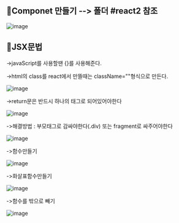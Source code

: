 ## 📌Componet 만들기 --> 폴더 #react2 참조

![image](https://github.com/Parksejin412/react_memo/assets/129017065/3f4085cc-3e27-4eba-aa9c-e4736269e15d)

## 📌JSX문법
  ->javaScript를 사용할땐 {}를 사용해준다.
  
  ->html의 class를 react에서 만뜰때는 className=""형식으로 만든다.
  
  ![image](https://github.com/Parksejin412/react_memo/assets/129017065/9ff28c77-94d9-42a6-8208-9cbd120844d2)

   ->return문은 반드시 하나의 태그로 되어있어야한다 
   
  ![image](https://github.com/Parksejin412/react_memo/assets/129017065/d666ac57-9663-4735-ba51-7f262edebfe1)

   ->해결방법 : 부모태그로 감싸야한다(.div) 또는 fragment로 싸주어야한다 
   
  ![image](https://github.com/Parksejin412/react_memo/assets/129017065/a188984d-2afa-4fe3-8692-d712b62a706d)

->함수만들기 

  ![image](https://github.com/Parksejin412/react_memo/assets/129017065/d0efb3b6-c73a-4a54-adaf-6eaa6bd442aa)

->화살표함수만들기

![image](https://github.com/Parksejin412/react_memo/assets/129017065/5461713e-b4f8-4770-a4d3-230e1f323c4f)

->함수를 밖으로 빼기

![image](https://github.com/Parksejin412/react_memo/assets/129017065/7b56d612-0a86-473c-a890-6430628e107e)

